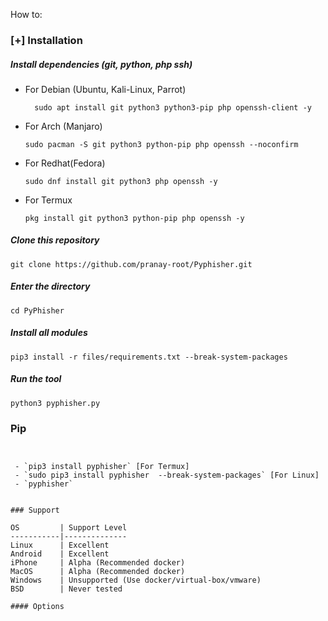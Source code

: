 
 How to:

### [+] Installation

##### Install dependencies (git, python, php ssh)

 - For Debian (Ubuntu, Kali-Linux, Parrot)
   ```
     sudo apt install git python3 python3-pip php openssh-client -y
     ```
 - For Arch (Manjaro)
     ```
   sudo pacman -S git python3 python-pip php openssh --noconfirm
     ```
 - For Redhat(Fedora)
   ```
   sudo dnf install git python3 php openssh -y
   ```
 - For Termux
   ```
   pkg install git python3 python-pip php openssh -y
   ```

##### Clone this repository

  ```
  git clone https://github.com/pranay-root/Pyphisher.git
```

##### Enter the directory
  ```
  cd PyPhisher
```

##### Install all modules
  ```
  pip3 install -r files/requirements.txt --break-system-packages
```

##### Run the tool
```
python3 pyphisher.py
```

### Pip
```


 - `pip3 install pyphisher` [For Termux]
 - `sudo pip3 install pyphisher  --break-system-packages` [For Linux]
 - `pyphisher`


### Support

OS         | Support Level
-----------|--------------
Linux      | Excellent
Android    | Excellent
iPhone     | Alpha (Recommended docker)
MacOS      | Alpha (Recommended docker)
Windows    | Unsupported (Use docker/virtual-box/vmware)
BSD        | Never tested

#### Options



